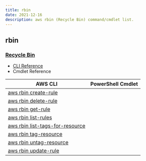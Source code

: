 ```yaml
---
title: rbin
date: 2021-12-16
description: aws rbin (Recycle Bin) command/cmdlet list.
---
```


## rbin

### [Recycle Bin](https://aws.amazon.com/ebs/snapshots/)

* [CLI Reference](https://docs.aws.amazon.com/cli/latest/reference/rbin/index.html)
* Cmdlet Reference

|AWS CLI|PowerShell Cmdlet|
|----|----|
|[aws rbin create-rule](https://docs.aws.amazon.com/cli/latest/reference/rbin/create-rule.html)||
|[aws rbin delete-rule](https://docs.aws.amazon.com/cli/latest/reference/rbin/delete-rule.html)||
|[aws rbin get-rule](https://docs.aws.amazon.com/cli/latest/reference/rbin/get-rule.html)||
|[aws rbin list-rules](https://docs.aws.amazon.com/cli/latest/reference/rbin/list-rules.html)||
|[aws rbin list-tags-for-resource](https://docs.aws.amazon.com/cli/latest/reference/rbin/list-tags-for-resource.html)||
|[aws rbin tag-resource](https://docs.aws.amazon.com/cli/latest/reference/rbin/tag-resource.html)||
|[aws rbin untag-resource](https://docs.aws.amazon.com/cli/latest/reference/rbin/untag-resource.html)||
|[aws rbin update-rule](https://docs.aws.amazon.com/cli/latest/reference/rbin/update-rule.html)||

